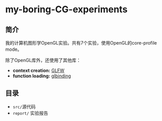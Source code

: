 # my-boring-CG-experiments
## 简介

我的计算机图形学OpenGL实验。共有7个实验，使用OpenGL的core-profile mode。

除了OpenGL库外，还使用了其他库：

- **context creation:** [GLFW](https://github.com/glfw/glfw)
- **function loading:** [glbinding](https://github.com/cginternals/glbinding)

## 目录

- `src/`源代码
- `report/` 实验报告

